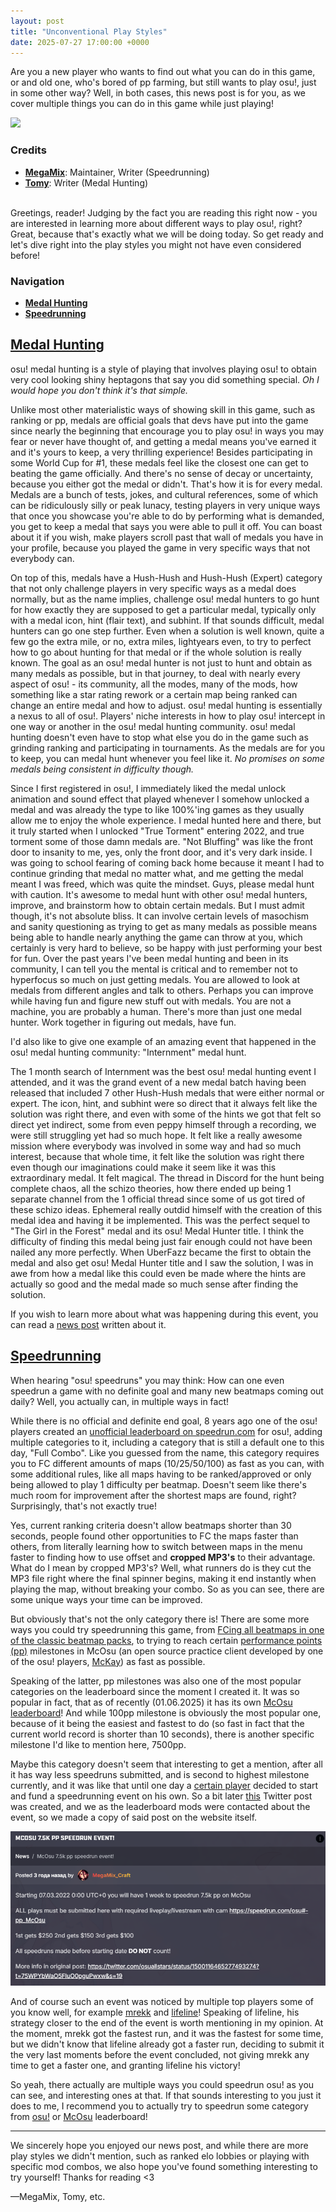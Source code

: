 ```yaml
---
layout: post
title: "Unconventional Play Styles"
date: 2025-07-27 17:00:00 +0000
---
```


Are you a new player who wants to find out what you can do in this game, or and old one, who's bored of pp farming, but still wants to play osu!, just in some other way? Well, in both cases, this news post is for you, as we cover multiple things you can do in this game while just playing!

![](/wiki/shared/news/2025-07-27-unconventional-play-styles/banner.jpg)

### Credits

- **[MegaMix](https://osu.ppy.sh/users/18152711)**: Maintainer, Writer (Speedrunning)
- **[Tomy](https://osu.ppy.sh/users/14889628)**: Writer (Medal Hunting)
<!--
- **[-Isla-](https://osu.ppy.sh/users/17745759)**: Writer (Completion)
- **[Utiba](https://osu.ppy.sh/users/11354436)**: Writer (Unusual Devices)
- **[Tanza](https://osu.ppy.sh/users/10379965)**: Banner Design
- **[CyCeph](https://osu.ppy.sh/users/10379965)**: Additional Information (Completion)
- **[EEEEEEEEEEEEEEE](https://osu.ppy.sh/users/2927048)**: Additional Information (Completion)
- **[xasuma](https://osu.ppy.sh/users/3172980)**: Additional Information (Completion)
-->

<!--
Note for self: May want to come up with a better text for those who gave their answers to my questions for completion. Also do we want credits to be shown like this or as a table? 
-->

<br>Greetings, reader! Judging by the fact you are reading this right now - you are interested in learning more about different ways to play osu!, right? Great, because that's exactly what we will be doing today. So get ready and let's dive right into the play styles you might not have even considered before!

### Navigation

- **[Medal Hunting](#medal-hunting)**
- **[Speedrunning](#speedrunning)**

## [Medal Hunting](#navigation)

osu! medal hunting is a style of playing that involves playing osu! to obtain very cool looking shiny heptagons that say you did something special. *Oh I would hope you don't think it's that simple.*

Unlike most other materialistic ways of showing skill in this game, such as ranking or pp, medals are official goals that devs have put into the game since nearly the beginning that encourage you to play osu! in ways you may fear or never have thought of, and getting a medal means you've earned it and it's yours to keep, a very thrilling experience! Besides participating in some World Cup for #1, these medals feel like the closest one can get to beating the game officially. And there's no sense of decay or uncertainty, because you either got the medal or didn't. That's how it is for every medal. Medals are a bunch of tests, jokes, and cultural references, some of which can be ridiculously silly or peak lunacy, testing players in very unique ways that once you showcase you're able to do by performing what is demanded, you get to keep a medal that says you were able to pull it off. You can boast about it if you wish, make players scroll past that wall of medals you have in your profile, because you played the game in very specific ways that not everybody can.

On top of this, medals have a Hush-Hush and Hush-Hush (Expert) category that not only challenge players in very specific ways as a medal does normally, but as the name implies, challenge osu! medal hunters to go hunt for how exactly they are supposed to get a particular medal, typically only with a medal icon, hint (flair text), and subhint. If that sounds difficult, medal hunters can go one step further. Even when a solution is well known, quite a few go the extra mile, or no, extra miles, lightyears even, to try to perfect how to go about hunting for that medal or if the whole solution is really known. The goal as an osu! medal hunter is not just to hunt and obtain as many medals as possible, but in that journey, to deal with nearly every aspect of osu! - its community, all the modes, many of the mods, how something like a star rating rework or a certain map being ranked can change an entire medal and how to adjust. osu! medal hunting is essentially a nexus to all of osu!. Players' niche interests in how to play osu! intercept in one way or another in the osu! medal hunting community. osu! medal hunting doesn't even have to stop what else you do in the game such as grinding ranking and participating in tournaments. As the medals are for you to keep, you can medal hunt whenever you feel like it. *No promises on some medals being consistent in difficulty though.*

Since I first registered in osu!, I immediately liked the medal unlock animation and sound effect that played whenever I somehow unlocked a medal and was already the type to like 100%'ing games as they usually allow me to enjoy the whole experience. I medal hunted here and there, but it truly started when I unlocked "True Torment" entering 2022, and true torment some of those damn medals are. "Not Bluffing" was like the front door to insanity to me, yes, only the front door, and it's very dark inside. I was going to school fearing of coming back home because it meant I had to continue grinding that medal no matter what, and me getting the medal meant I was freed, which was quite the mindset. Guys, please medal hunt with caution. It's awesome to medal hunt with other osu! medal hunters, improve, and brainstorm how to obtain certain medals. But I must admit though, it's not absolute bliss. It can involve certain levels of masochism and sanity questioning as trying to get as many medals as possible means being able to handle nearly anything the game can throw at you, which certainly is very hard to believe, so be happy with just performing your best for fun. Over the past years I've been medal hunting and been in its community, I can tell you the mental is critical and to remember not to hyperfocus so much on just getting medals. You are allowed to look at medals from different angles and talk to others. Perhaps you can improve while having fun and figure new stuff out with medals. You are not a machine, you are probably a human. There's more than just one medal hunter. Work together in figuring out medals, have fun.

I'd also like to give one example of an amazing event that happened in the osu! medal hunting community: "Internment" medal hunt.

The 1 month search of Internment was the best osu! medal hunting event I attended, and it was the grand event of a new medal batch having been released that included 7 other Hush-Hush medals that were either normal or expert. The icon, hint, and subhint were so direct that it always felt like the solution was right there, and even with some of the hints we got that felt so direct yet indirect, some from even peppy himself through a recording, we were still struggling yet had so much hope. It felt like a really awesome mission where everybody was involved in some way and had so much interest, because that whole time, it felt like the solution was right there even though our imaginations could make it seem like it was this extraordinary medal. It felt magical. The thread in Discord for the hunt being complete chaos, all the schizo theories, how there ended up being 1 separate channel from the 1 official thread since some of us got tired of these schizo ideas. Ephemeral really outdid himself with the creation of this medal idea and having it be implemented. This was the perfect sequel to "The Girl in the Forest" medal and its osu! Medal Hunter title. I think the difficulty of finding this medal being just fair enough could not have been nailed any more perfectly. When UberFazz became the first to obtain the medal and also get osu! Medal Hunter title and I saw the solution, I was in awe from how a medal like this could even be made where the hints are actually so good and the medal made so much sense after finding the solution.

If you wish to learn more about what was happening during this event, you can read a [news post](https://osu.ppy.sh/home/news/2023-09-18-the-hunt-for-internment) written about it.

## [Speedrunning](#navigation)

When hearing "osu! speedruns" you may think: How can one even speedrun a game with no definite goal and many new beatmaps coming out daily? Well, you actually can, in multiple ways in fact!

While there is no official and definite end goal, 8 years ago one of the osu! players created an [unofficial leaderboard on speedrun.com](https://www.speedrun.com/osu) for osu!, adding multiple categories to it, including a category that is still a default one to this day, "Full Combo". Like you guessed from the name, this category requires you to FC different amounts of maps (10/25/50/100) as fast as you can, with some additional rules, like all maps having to be ranked/approved or only being allowed to play 1 difficulty per beatmap. Doesn't seem like there's much room for improvement after the shortest maps are found, right? Surprisingly, that's not exactly true!

Yes, current ranking criteria doesn't allow beatmaps shorter than 30 seconds, people found other opportunities to FC the maps faster than others, from literally learning how to switch between maps in the menu faster to finding how to use offset and **cropped MP3's** to their advantage. What do I mean by cropped MP3's? Well, what runners do is they cut the MP3 file right where the final spinner begins, making it end instantly when playing the map, without breaking your combo. So as you can see, there are some unique ways your time can be improved. 

But obviously that's not the only category there is! There are some more ways you could try speedrunning this game, from [FCing all beatmaps in one of the classic beatmap packs](https://www.speedrun.com/osu/levels), to trying to reach certain [performance points (pp)](/wiki/Performance_points) milestones in McOsu (an open source practice client developed by one of the osu! players, [McKay](https://osu.ppy.sh/users/3321909)) as fast as possible.

Speaking of the latter, pp milestones was also one of the most popular categories on the leaderboard since the moment I created it. It was so popular in fact, that as of recently (01.06.2025) it has its own [McOsu leaderboard](https://www.speedrun.com/McOsu)! And while 100pp milestone is obviously the most popular one, because of it being the easiest and fastest to do (so fast in fact that the current world record is shorter than 10 seconds), there is another specific milestone I'd like to mention here, 7500pp.

Maybe this category doesn't seem that interesting to get a mention, after all it has way less speedruns submitted, and is second to highest milestone currently, and it was like that until one day a [certain player](https://osu.ppy.sh/users/10137731) decided to start and fund a speedrunning event on his own. So a bit later [this](https://twitter.com/osuallstars/status/1500116465277493274) Twitter post was created, and we as the leaderboard mods were contacted about the event, so we made a copy of said post on the website itself.

![website announcement screenshot](/wiki/shared/news/2025-07-27-unconventional-play-styles/speedrun_event_announcement.png)

And of course such an event was noticed by multiple top players some of you know well, for example [mrekk](https://osu.ppy.sh/users/7562902) and [lifeline](https://osu.ppy.sh/users/11367222)! Speaking of lifeline, his strategy closer  to the end of the event is worth mentioning in my opinion. At the moment, mrekk got the fastest run, and it was the fastest for some time, but we didn't know that lifeline already got a faster run, deciding to submit it the very last moments before the event concluded, not giving mrekk any time to get a faster one, and granting lifeline his victory!

So yeah, there actually are multiple ways you could speedrun osu! as you can see, and interesting ones at that. If that sounds interesting to you just it does to me, I recommend you to actually try to speedrun some category from [osu!](https://www.speedrun.com/osu/) or [McOsu](https://www.speedrun.com/McOsu) leaderboard!

---

We sincerely hope you enjoyed our news post, and while there are more play styles we didn't mention, such as ranked elo lobbies or playing with specific mod combos, we also hope you've found something interesting to try yourself! Thanks for reading <3

<!--
Note for self: Don't forget to add other contributors.
-->
—MegaMix, Tomy, etc.
